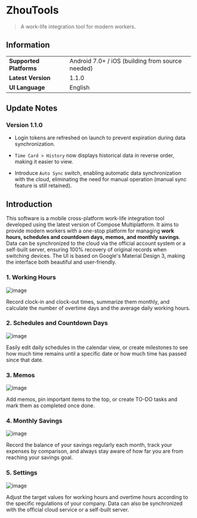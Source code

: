 # ZhouTools

> A work-life integration tool for modern workers.

## Information

| | |
| - | - |
| **Supported Platforms** | Android 7.0+ / iOS (building from source needed) |
| **Latest Version** | 1.1.0 |
| **UI Language** | English |

## Update Notes

### Version 1.1.0

- Login tokens are refreshed on launch to prevent expiration during data synchronization.

- `Time Card > History` now displays historical data in reverse order, making it easier to view.

- Introduce `Auto Sync` switch, enabling automatic data synchronization with the cloud, eliminating the need for manual operation (manual sync feature is still retained).

## Introduction

This software is a mobile cross-platform work-life integration tool developed using the latest version of Compose Multiplatform. It aims to provide modern workers with a one-stop platform for managing **work hours, schedules and countdown days, memos, and monthly savings**. Data can be synchronized to the cloud via the official account system or a self-built server, ensuring 100% recovery of original records when switching devices. The UI is based on Google's Material Design 3, making the interface both beautiful and user-friendly.

### 1. Working Hours

![image](https://www.tang-ping.top/assets/assets/images/downloads/img_ztools_1.png)

Record clock-in and clock-out times, summarize them monthly, and calculate the number of overtime days and the average daily working hours.

### 2. Schedules and Countdown Days

![image](https://www.tang-ping.top/assets/assets/images/downloads/img_ztools_2.png)

Easily edit daily schedules in the calendar view, or create milestones to see how much time remains until a specific date or how much time has passed since that date.

### 3. Memos

![image](https://www.tang-ping.top/assets/assets/images/downloads/img_ztools_3.png)

Add memos, pin important items to the top, or create TO-DO tasks and mark them as completed once done.

### 4. Monthly Savings

![image](https://www.tang-ping.top/assets/assets/images/downloads/img_ztools_4.png)

Record the balance of your savings regularly each month, track your expenses by comparison, and always stay aware of how far you are from reaching your savings goal.

### 5. Settings

![image](https://www.tang-ping.top/assets/assets/images/downloads/img_ztools_5.png)

Adjust the target values for working hours and overtime hours according to the specific regulations of your company. Data can also be synchronized with the official cloud service or a self-built server.